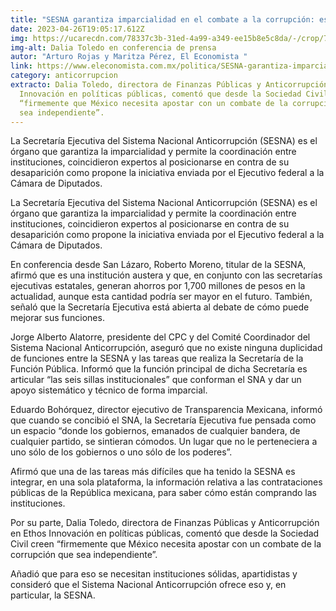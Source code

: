 ```yaml
---
title: "SESNA garantiza imparcialidad en el combate a la corrupción: especialistas"
date: 2023-04-26T19:05:17.612Z
img: https://ucarecdn.com/78337c3b-31ed-4a99-a349-ee15b8e5c8da/-/crop/768x561/0,189/-/preview/
img-alt: Dalia Toledo en conferencia de prensa
autor: "Arturo Rojas y Maritza Pérez, El Economista "
link: https://www.eleconomista.com.mx/politica/SESNA-garantiza-imparcialidad-en-el-combate-a-la-corrupcion-especialistas-20230426-0002.html
category: anticorrupcion
extracto: Dalia Toledo, directora de Finanzas Públicas y Anticorrupción en Ethos
  Innovación en políticas públicas, comentó que desde la Sociedad Civil creen
  “firmemente que México necesita apostar con un combate de la corrupción que
  sea independiente”.
---
```

La Secretaría Ejecutiva del Sistema Nacional Anticorrupción (SESNA) es el órgano que garantiza la imparcialidad y permite la coordinación entre instituciones, coincidieron expertos al posicionarse en contra de su desaparición como propone la iniciativa enviada por el Ejecutivo federal a la Cámara de Diputados. 

La Secretaría Ejecutiva del Sistema Nacional Anticorrupción (SESNA) es el órgano que garantiza la imparcialidad y permite la coordinación entre instituciones, coincidieron expertos al posicionarse en contra de su desaparición como propone la iniciativa enviada por el Ejecutivo federal a la Cámara de Diputados.

En conferencia desde San Lázaro, Roberto Moreno, titular de la SESNA, afirmó que es una institución austera y que, en conjunto con las secretarías ejecutivas estatales, generan ahorros por 1,700 millones de pesos en la actualidad, aunque esta cantidad podría ser mayor en el futuro. También, señaló que la Secretaría Ejecutiva está abierta al debate de cómo puede mejorar sus funciones.

Jorge Alberto Alatorre, presidente del CPC y del Comité Coordinador del Sistema Nacional Anticorrupción, aseguró que no existe ninguna duplicidad de funciones entre la SESNA y las tareas que realiza la Secretaría de la Función Pública. Informó que la función principal de dicha Secretaría es articular “las seis sillas institucionales” que conforman el SNA y dar un apoyo sistemático y técnico de forma imparcial.

Eduardo Bohórquez, director ejecutivo de Transparencia Mexicana, informó que cuando se concibió el SNA, la Secretaría Ejecutiva fue pensada como un espacio “donde los gobiernos, emanados de cualquier bandera, de cualquier partido, se sintieran cómodos. Un lugar que no le perteneciera a uno sólo de los gobiernos o uno sólo de los poderes”.

Afirmó que una de las tareas más difíciles que ha tenido la SESNA es integrar, en una sola plataforma, la información relativa a las contrataciones públicas de la República mexicana, para saber cómo están comprando las instituciones.

Por su parte, Dalia Toledo, directora de Finanzas Públicas y Anticorrupción en Ethos Innovación en políticas públicas, comentó que desde la Sociedad Civil creen “firmemente que México necesita apostar con un combate de la corrupción que sea independiente”.

Añadió que para eso se necesitan instituciones sólidas, apartidistas y consideró que el Sistema Nacional Anticorrupción ofrece eso y, en particular, la SESNA.